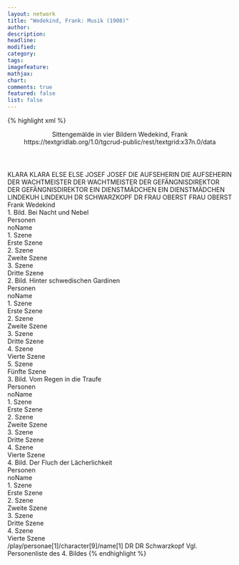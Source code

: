 ```yaml
---
layout: network
title: "Wedekind, Frank: Musik (1908)"
author:
description:
headline:
modified:
category:
tags:
imagefeature: 
mathjax: 
chart: 
comments: true
featured: false
list: false
---
```

{% highlight xml %}
<?xml-model href="https://raw.githubusercontent.com/DLiNa/project/master/rules/lina.rnc"?><?xml-model href="https://raw.githubusercontent.com/DLiNa/project/master/rules/lina.sch"?>
<play xmlns="http://lina.digital">
  <header>
    <title>Musik</title>
    <subtitle>Sittengemälde in vier Bildern</subtitle>
    <genretitle/>
    <author>Wedekind, Frank</author>
    <date when="1906" type="written"/>
  	<date when="1908" type="print"/>
  	<date when="1908" type="premiere"/>
  	<source>https://textgridlab.org/1.0/tgcrud-public/rest/textgrid:x37n.0/data</source>
  </header>
  <personae>
    <character>
      <name>KLARA</name>
      <alias xml:id="klara">
        <name>KLARA</name>
      </alias>
    </character>
    <character>
      <name>ELSE</name>
      <alias xml:id="else">
        <name>ELSE</name>
      </alias>
    </character>
    <character>
      <name>JOSEF</name>
      <alias xml:id="josef">
        <name>JOSEF</name>
      </alias>
    </character>
    <character>
      <name>DIE AUFSEHERIN</name>
      <alias xml:id="die_aufseherin">
        <name>DIE AUFSEHERIN</name>
      </alias>
    </character>
    <character>
      <name>DER WACHTMEISTER</name>
      <alias xml:id="der_wachtmeister">
        <name>DER WACHTMEISTER</name>
      </alias>
    </character>
    <character>
      <name>DER GEFÄNGNISDIREKTOR</name>
      <alias xml:id="der_gefängnisdirektor">
        <name>DER GEFÄNGNISDIREKTOR</name>
      </alias>
    </character>
    <character>
      <name>EIN DIENSTMÄDCHEN</name>
      <alias xml:id="ein_dienstmädchen">
        <name>EIN DIENSTMÄDCHEN</name>
      </alias>
    </character>
    <character>
      <name>LINDEKUH</name>
      <alias xml:id="lindekuh">
        <name>LINDEKUH</name>
      </alias>
    </character>
    <character>
      <name>DR SCHWARZKOPF</name>
      <alias xml:id="dr">
        <name>DR</name>
      </alias>
    </character>
    <character>
      <name>FRAU OBERST</name>
      <alias xml:id="frau_oberst">
        <name>FRAU OBERST</name>
      </alias>
    </character>
  </personae>
  <text>
    <div>
      <head>Frank Wedekind</head>
    </div>
    <div>
      <head>1. Bild. Bei Nacht und Nebel</head>
      <div>
        <head>Personen</head>
        <div>
          <head>noName</head>
        </div>
      </div>
      <div>
        <head>1. Szene</head>
        <div>
          <head>Erste Szene</head>
          <sp who="#klara">
            <amount n="12" unit="speech_acts"/>
            <amount n="843" unit="words"/>
            <amount n="4" unit="lines"/>
            <amount n="4821" unit="chars"/>
          </sp>
          <sp who="#else">
            <amount n="11" unit="speech_acts"/>
            <amount n="838" unit="words"/>
            <amount n="2" unit="lines"/>
            <amount n="4726" unit="chars"/>
          </sp>
        </div>
      </div>
      <div>
        <head>2. Szene</head>
        <div>
          <head>Zweite Szene</head>
          <sp who="#josef">
            <amount n="3" unit="speech_acts"/>
            <amount n="428" unit="words"/>
            <amount n="2" unit="lines"/>
            <amount n="2716" unit="chars"/>
          </sp>
          <sp who="#else">
            <amount n="5" unit="speech_acts"/>
            <amount n="214" unit="words"/>
            <amount n="3" unit="lines"/>
            <amount n="1120" unit="chars"/>
          </sp>
          <sp who="#klara">
            <amount n="2" unit="speech_acts"/>
            <amount n="37" unit="words"/>
            <amount n="1" unit="lines"/>
            <amount n="188" unit="chars"/>
          </sp>
        </div>
      </div>
      <div>
        <head>3. Szene</head>
        <div>
          <head>Dritte Szene</head>
          <sp who="#josef">
            <amount n="11" unit="speech_acts"/>
            <amount n="340" unit="words"/>
            <amount n="7" unit="lines"/>
            <amount n="1960" unit="chars"/>
          </sp>
          <sp who="#klara">
            <amount n="11" unit="speech_acts"/>
            <amount n="805" unit="words"/>
            <amount n="6" unit="lines"/>
            <amount n="4649" unit="chars"/>
          </sp>
        </div>
      </div>
    </div>
    <div>
      <head>2. Bild. Hinter schwedischen Gardinen</head>
      <div>
        <head>Personen</head>
        <div>
          <head>noName</head>
        </div>
      </div>
      <div>
        <head>1. Szene</head>
        <div>
          <head>Erste Szene</head>
          <sp who="#die_aufseherin">
            <amount n="8" unit="speech_acts"/>
            <amount n="619" unit="words"/>
            <amount n="2" unit="lines"/>
            <amount n="3433" unit="chars"/>
          </sp>
          <sp who="#klara">
            <amount n="7" unit="speech_acts"/>
            <amount n="184" unit="words"/>
            <amount n="3" unit="lines"/>
            <amount n="1098" unit="chars"/>
          </sp>
        </div>
      </div>
      <div>
        <head>2. Szene</head>
        <div>
          <head>Zweite Szene</head>
          <sp who="#klara">
            <amount n="2" unit="speech_acts"/>
            <amount n="7" unit="words"/>
            <amount n="2" unit="lines"/>
            <amount n="42" unit="chars"/>
          </sp>
          <sp who="#josef">
            <amount n="1" unit="speech_acts"/>
            <amount n="4" unit="words"/>
            <amount n="1" unit="lines"/>
            <amount n="18" unit="chars"/>
          </sp>
          <sp who="#der_wachtmeister">
            <amount n="6" unit="speech_acts"/>
            <amount n="97" unit="words"/>
            <amount n="4" unit="lines"/>
            <amount n="545" unit="chars"/>
          </sp>
          <sp who="#die_aufseherin">
            <amount n="4" unit="speech_acts"/>
            <amount n="45" unit="words"/>
            <amount n="3" unit="lines"/>
            <amount n="235" unit="chars"/>
          </sp>
        </div>
      </div>
      <div>
        <head>3. Szene</head>
        <div>
          <head>Dritte Szene</head>
          <sp who="#josef">
            <amount n="11" unit="speech_acts"/>
            <amount n="597" unit="words"/>
            <amount n="5" unit="lines"/>
            <amount n="3536" unit="chars"/>
          </sp>
          <sp who="#klara">
            <amount n="10" unit="speech_acts"/>
            <amount n="552" unit="words"/>
            <amount n="4" unit="lines"/>
            <amount n="3138" unit="chars"/>
          </sp>
        </div>
      </div>
      <div>
        <head>4. Szene</head>
        <div>
          <head>Vierte Szene</head>
          <sp who="#else">
            <amount n="4" unit="speech_acts"/>
            <amount n="396" unit="words"/>
            <amount n="1" unit="lines"/>
            <amount n="2346" unit="chars"/>
          </sp>
          <sp who="#klara">
            <amount n="5" unit="speech_acts"/>
            <amount n="126" unit="words"/>
            <amount n="3" unit="lines"/>
            <amount n="719" unit="chars"/>
          </sp>
          <sp who="#der_wachtmeister">
            <amount n="4" unit="speech_acts"/>
            <amount n="106" unit="words"/>
            <amount n="1" unit="lines"/>
            <amount n="616" unit="chars"/>
          </sp>
          <sp who="#die_aufseherin">
            <amount n="2" unit="speech_acts"/>
            <amount n="13" unit="words"/>
            <amount n="2" unit="lines"/>
            <amount n="77" unit="chars"/>
          </sp>
          <sp who="#josef">
            <amount n="2" unit="speech_acts"/>
            <amount n="24" unit="words"/>
            <amount n="1" unit="lines"/>
            <amount n="139" unit="chars"/>
          </sp>
        </div>
      </div>
      <div>
        <head>5. Szene</head>
        <div>
          <head>Fünfte Szene</head>
          <sp who="#der_gefängnisdirektor">
            <amount n="6" unit="speech_acts"/>
            <amount n="373" unit="words"/>
            <amount n="2" unit="lines"/>
            <amount n="2254" unit="chars"/>
          </sp>
          <sp who="#der_wachtmeister">
            <amount n="2" unit="speech_acts"/>
            <amount n="14" unit="words"/>
            <amount n="2" unit="lines"/>
            <amount n="101" unit="chars"/>
          </sp>
          <sp who="#klara">
            <amount n="1" unit="speech_acts"/>
            <amount n="13" unit="words"/>
            <amount n="1" unit="lines"/>
            <amount n="82" unit="chars"/>
          </sp>
          <sp who="#josef">
            <amount n="2" unit="speech_acts"/>
            <amount n="25" unit="words"/>
            <amount n="1" unit="lines"/>
            <amount n="149" unit="chars"/>
          </sp>
          <sp who="#else">
            <amount n="1" unit="speech_acts"/>
            <amount n="15" unit="words"/>
            <amount n="1" unit="lines"/>
            <amount n="78" unit="chars"/>
          </sp>
        </div>
      </div>
    </div>
    <div>
      <head>3. Bild. Vom Regen in die Traufe</head>
      <div>
        <head>Personen</head>
        <div>
          <head>noName</head>
        </div>
      </div>
      <div>
        <head>1. Szene</head>
        <div>
          <head>Erste Szene</head>
          <sp who="#klara">
            <amount n="1" unit="speech_acts"/>
            <amount n="39" unit="words"/>
            <amount n="5" unit="lines"/>
            <amount n="219" unit="chars"/>
          </sp>
          <sp who="#ein_dienstmädchen">
            <amount n="1" unit="speech_acts"/>
            <amount n="17" unit="words"/>
            <amount n="1" unit="lines"/>
            <amount n="97" unit="chars"/>
          </sp>
        </div>
      </div>
      <div>
        <head>2. Szene</head>
        <div>
          <head>Zweite Szene</head>
          <sp who="#lindekuh">
            <amount n="18" unit="speech_acts"/>
            <amount n="757" unit="words"/>
            <amount n="10" unit="lines"/>
            <amount n="4264" unit="chars"/>
          </sp>
          <sp who="#klara">
            <amount n="17" unit="speech_acts"/>
            <amount n="262" unit="words"/>
            <amount n="11" unit="lines"/>
            <amount n="1428" unit="chars"/>
          </sp>
        </div>
      </div>
      <div>
        <head>3. Szene</head>
        <div>
          <head>Dritte Szene</head>
          <sp who="#josef">
            <amount n="26" unit="speech_acts"/>
            <amount n="1575" unit="words"/>
            <amount n="7" unit="lines"/>
            <amount n="9323" unit="chars"/>
          </sp>
          <sp who="#lindekuh">
            <amount n="25" unit="speech_acts"/>
            <amount n="629" unit="words"/>
            <amount n="17" unit="lines"/>
            <amount n="3674" unit="chars"/>
          </sp>
          <sp who="#klara">
            <amount n="1" unit="speech_acts"/>
            <amount n="7" unit="words"/>
            <amount n="1" unit="lines"/>
            <amount n="30" unit="chars"/>
          </sp>
        </div>
      </div>
      <div>
        <head>4. Szene</head>
        <div>
          <head>Vierte Szene</head>
          <sp who="#josef">
            <amount n="8" unit="speech_acts"/>
            <amount n="688" unit="words"/>
            <amount n="4" unit="lines"/>
            <amount n="3994" unit="chars"/>
          </sp>
          <sp who="#klara">
            <amount n="8" unit="speech_acts"/>
            <amount n="268" unit="words"/>
            <amount n="7" unit="lines"/>
            <amount n="1549" unit="chars"/>
          </sp>
          <sp who="#else">
            <amount n="1" unit="speech_acts"/>
            <amount n="94" unit="words"/>
            <amount n="538" unit="chars"/>
          </sp>
        </div>
      </div>
    </div>
    <div>
      <head>4. Bild. Der Fluch der Lächerlichkeit</head>
      <div>
        <head>Personen</head>
        <div>
          <head>noName</head>
        </div>
      </div>
      <div>
        <head>1. Szene</head>
        <div>
          <head>Erste Szene</head>
          <sp who="#klara">
            <amount n="1" unit="speech_acts"/>
            <amount n="276" unit="words"/>
            <amount n="16" unit="lines"/>
            <amount n="1390" unit="chars"/>
          </sp>
        </div>
      </div>
      <div>
        <head>2. Szene</head>
        <div>
          <head>Zweite Szene</head>
          <sp who="#josef">
            <amount n="10" unit="speech_acts"/>
            <amount n="196" unit="words"/>
            <amount n="6" unit="lines"/>
            <amount n="1113" unit="chars"/>
          </sp>
          <sp who="#else">
            <amount n="6" unit="speech_acts"/>
            <amount n="89" unit="words"/>
            <amount n="4" unit="lines"/>
            <amount n="492" unit="chars"/>
          </sp>
          <sp who="#klara">
            <amount n="13" unit="speech_acts"/>
            <amount n="414" unit="words"/>
            <amount n="8" unit="lines"/>
            <amount n="2283" unit="chars"/>
          </sp>
        </div>
      </div>
      <div>
        <head>3. Szene</head>
        <div>
          <head>Dritte Szene</head>
          <sp who="#dr">
            <amount n="10" unit="speech_acts"/>
            <amount n="911" unit="words"/>
            <amount n="1" unit="lines"/>
            <amount n="5260" unit="chars"/>
          </sp>
          <sp who="#klara">
            <amount n="2" unit="speech_acts"/>
            <amount n="33" unit="words"/>
            <amount n="1" unit="lines"/>
            <amount n="193" unit="chars"/>
          </sp>
          <sp who="#else">
            <amount n="3" unit="speech_acts"/>
            <amount n="54" unit="words"/>
            <amount n="2" unit="lines"/>
            <amount n="302" unit="chars"/>
          </sp>
          <sp who="#josef">
            <amount n="3" unit="speech_acts"/>
            <amount n="138" unit="words"/>
            <amount n="1" unit="lines"/>
            <amount n="855" unit="chars"/>
          </sp>
        </div>
      </div>
      <div>
        <head>4. Szene</head>
        <div>
          <head>Vierte Szene</head>
          <sp who="#frau_oberst">
            <amount n="9" unit="speech_acts"/>
            <amount n="240" unit="words"/>
            <amount n="4" unit="lines"/>
            <amount n="1330" unit="chars"/>
          </sp>
          <sp who="#klara">
            <amount n="6" unit="speech_acts"/>
            <amount n="246" unit="words"/>
            <amount n="2" unit="lines"/>
            <amount n="1370" unit="chars"/>
          </sp>
          <sp who="#lindekuh">
            <amount n="3" unit="speech_acts"/>
            <amount n="21" unit="words"/>
            <amount n="3" unit="lines"/>
            <amount n="110" unit="chars"/>
          </sp>
          <sp who="#dr">
            <amount n="4" unit="speech_acts"/>
            <amount n="282" unit="words"/>
            <amount n="1" unit="lines"/>
            <amount n="1688" unit="chars"/>
          </sp>
          <sp who="#josef">
            <amount n="2" unit="speech_acts"/>
            <amount n="20" unit="words"/>
            <amount n="2" unit="lines"/>
            <amount n="112" unit="chars"/>
          </sp>
        </div>
      </div>
    </div>
  </text>
	<documentation>
		<change n="1" type="adjustSpeaker" who="dariokampkaspar">
			<path>/play/personae[1]/character[9]/name[1]</path>
			<orig>DR</orig>
			<corr>DR Schwarzkopf</corr>
			<comment>Vgl. Personenliste des 4. Bildes</comment>
		</change>
	</documentation>
</play>
{% endhighlight %}